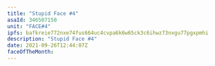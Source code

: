 ```yaml
---
title: "Stupid Face #4"
asaId: 346507150
unit: "FACE#4"
ipfs: bafkreie772nxe74fus664uc4cvpa6k6w65ck3c6ihwz73nxgu77pgxpmhi
description: "Stupid Face #4"
date: 2021-09-26T12:44:07Z
faceOfTheMonth:
---
```

